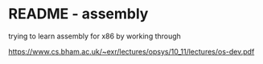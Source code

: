 # README - assembly

trying to learn assembly for x86 by working through

https://www.cs.bham.ac.uk/~exr/lectures/opsys/10_11/lectures/os-dev.pdf

